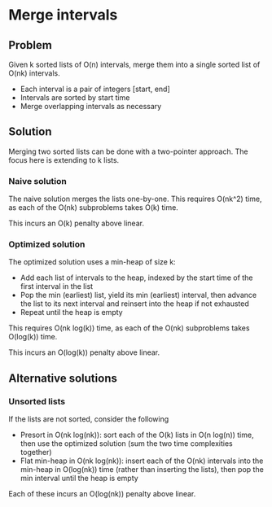 # Merge intervals

## Problem

Given k sorted lists of O(n) intervals, merge them into a single sorted list of O(nk) intervals.

- Each interval is a pair of integers [start, end]
- Intervals are sorted by start time
- Merge overlapping intervals as necessary

## Solution

Merging two sorted lists can be done with a two-pointer approach. The focus here is extending to k lists.

### Naive solution

The naive solution merges the lists one-by-one. This requires O(nk^2) time, as each of the O(nk) subproblems takes O(k) time.

This incurs an O(k) penalty above linear.

### Optimized solution

The optimized solution uses a min-heap of size k:

- Add each list of intervals to the heap, indexed by the start time of the first interval in the list
- Pop the min (earliest) list, yield its min (earliest) interval, then advance the list to its next interval and reinsert into the heap if not exhausted
- Repeat until the heap is empty

This requires O(nk log(k)) time, as each of the O(nk) subproblems takes O(log(k)) time.

This incurs an O(log(k)) penalty above linear.

## Alternative solutions

### Unsorted lists

If the lists are not sorted, consider the following

- Presort in O(nk log(nk)): sort each of the O(k) lists in O(n log(n)) time, then use the optimized solution (sum the two time complexities together)
- Flat min-heap in O(nk log(nk)): insert each of the O(nk) intervals into the min-heap in O(log(nk)) time (rather than inserting the lists), then pop the min interval until the heap is empty

Each of these incurs an O(log(nk)) penalty above linear.
